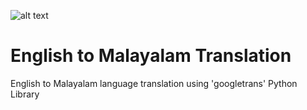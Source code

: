 ![alt text](https://1.bp.blogspot.com/-rm5UmzaJIQc/YOXsWhOreMI/AAAAAAAAl0g/FvrUaPqxtw05HoKgDUS1llSo9mhHhQ47ACNcBGAsYHQ/s1582/fresh.png)

# English to Malayalam Translation 

English to Malayalam language translation using 'googletrans' Python Library


